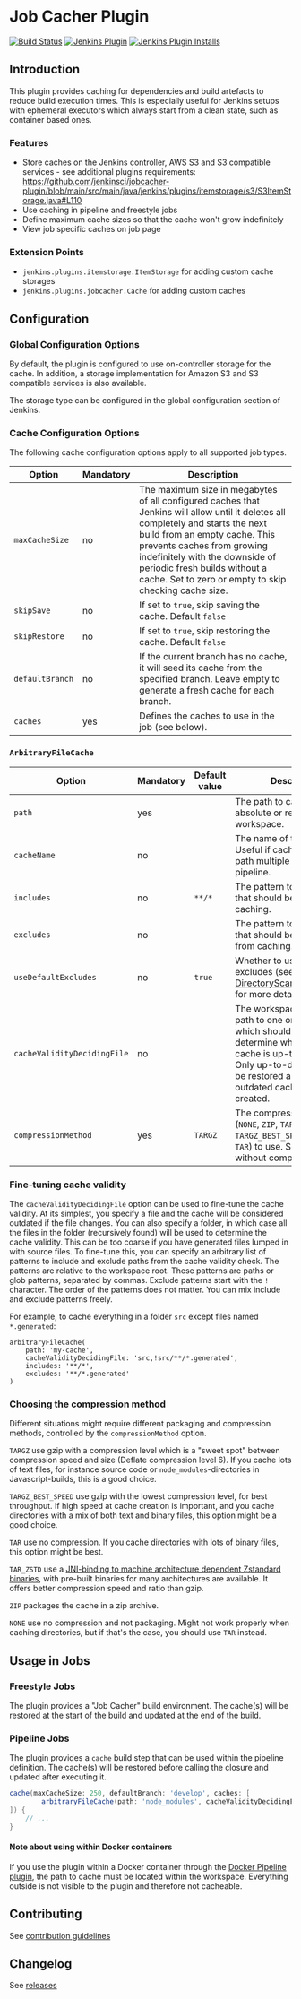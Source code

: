 # Job Cacher Plugin

[![Build Status](https://ci.jenkins.io/job/Plugins/job/jobcacher-plugin/job/main/badge/icon)](https://ci.jenkins.io/job/Plugins/job/jobcacher-plugin/job/main/)
[![Jenkins Plugin](https://img.shields.io/jenkins/plugin/v/jobcacher.svg)](https://plugins.jenkins.io/jobcacher)
[![Jenkins Plugin Installs](https://img.shields.io/jenkins/plugin/i/jobcacher.svg?color=blue)](https://plugins.jenkins.io/jobcacher)

## Introduction

This plugin provides caching for dependencies and build artefacts to reduce build execution times.
This is especially useful for Jenkins setups with ephemeral executors which always start from a clean state, such as container based ones.

### Features

- Store caches on the Jenkins controller, AWS S3 and S3 compatible services - see additional plugins requirements: https://github.com/jenkinsci/jobcacher-plugin/blob/main/src/main/java/jenkins/plugins/itemstorage/s3/S3ItemStorage.java#L110
- Use caching in pipeline and freestyle jobs
- Define maximum cache sizes so that the cache won't grow indefinitely
- View job specific caches on job page

### Extension Points

- `jenkins.plugins.itemstorage.ItemStorage` for adding custom cache storages
- `jenkins.plugins.jobcacher.Cache` for adding custom caches

## Configuration

### Global Configuration Options

By default, the plugin is configured to use on-controller storage for the cache.
In addition, a storage implementation for Amazon S3 and S3 compatible services is also available.

The storage type can be configured in the global configuration section of Jenkins.

### Cache Configuration Options

The following cache configuration options apply to all supported job types.

| Option          | Mandatory | Description                                                                                                                                                                                                                                                                                                                |
|-----------------|-----------|----------------------------------------------------------------------------------------------------------------------------------------------------------------------------------------------------------------------------------------------------------------------------------------------------------------------------|
| `maxCacheSize`  | no        | The maximum size in megabytes of all configured caches that Jenkins will allow until it deletes all completely and starts the next build from an empty cache. This prevents caches from growing indefinitely with the downside of periodic fresh builds without a cache. Set to zero or empty to skip checking cache size. |
| `skipSave`      | no        | If set to `true`, skip saving the cache. Default `false`                                                                                                                                                                                                                                                                   |
| `skipRestore`   | no        | If set to `true`, skip restoring the cache. Default `false`                                                                                                                                                                                                                                                                |
| `defaultBranch` | no        | If the current branch has no cache, it will seed its cache from the specified branch. Leave empty to generate a fresh cache for each branch.                                                                                                                                                                               |
| `caches`        | yes       | Defines the caches to use in the job (see below).                                                                                                                                                                                                                                                                          |

### `ArbitraryFileCache`

| Option                      | Mandatory | Default value | Description                                                                                                                                                                                                                                |
|-----------------------------|-----------|---------------|--------------------------------------------------------------------------------------------------------------------------------------------------------------------------------------------------------------------------------------------|
| `path`                      | yes       |               | The path to cache. It can be absolute or relative to the workspace.                                                                                                                                                                        |
| `cacheName`                 | no        |               | The name of the cache. Useful if caching the same path multiple times in a pipeline.                                                                                                                                                       |
| `includes`                  | no        | `**/*`        | The pattern to match files that should be included in caching.                                                                                                                                                                             |
| `excludes`                  | no        |               | The pattern to match files that should be excluded from caching.                                                                                                                                                                           |
| `useDefaultExcludes`        | no        | `true`        | Whether to use default excludes (see [DirectoryScanner.java#L170](https://github.com/apache/ant/blob/eeacf501dd15327cd300ecd518284e68bb5af4a4/src/main/org/apache/tools/ant/DirectoryScanner.java#L170) for more details).                 |
| `cacheValidityDecidingFile` | no        |               | The workspace-relative path to one or multiple files which should be used to determine whether the cache is up-to-date or not. Only up-to-date caches will be restored and only outdated caches will be created. |
| `compressionMethod`         | yes       | `TARGZ`       | The compression method (`NONE`, `ZIP`, `TARGZ`, `TARGZ_BEST_SPEED`, `TAR_ZSTD`, `TAR`) to use. Some are without compression.                                                                                       |

### Fine-tuning cache validity

The `cacheValidityDecidingFile` option can be used to fine-tune the cache validity. At its simplest,
you specify a file and the cache will be considered outdated if the file changes. You can also specify
a folder, in which case all the files in the folder (recursively found) will be used to determine the
cache validity. This can be too coarse if you have generated files lumped in with source files. To
fine-tune this, you can specify an arbitrary list of patterns to include and exclude paths from the
cache validity check. The patterns are relative to the workspace root. These patterns are paths
or glob patterns, separated by commas. Exclude patterns start with the `!` character. The order of
the patterns does not matter. You can mix include and exclude patterns freely.

For example, to cache everything in a folder `src` except files named `*.generated`:

```
arbitraryFileCache(
    path: 'my-cache',
    cacheValidityDecidingFile: 'src,!src/**/*.generated',
    includes: '**/*',
    excludes: '**/*.generated'
)
```

### Choosing the compression method

Different situations might require different packaging and compression methods, controlled by the `compressionMethod` option.

`TARGZ` use gzip with a compression level which is a "sweet spot" between compression speed and size (Deflate compression level 6).
If you cache lots of text files, for instance source code or `node_modules`-directories in Javascript-builds, this is a good choice.

`TARGZ_BEST_SPEED` use gzip with the lowest compression level, for best throughput.
If high speed at cache creation is important, and you cache directories with a mix of both text and binary files, this option might be a good choice.

`TAR` use no compression.
If you cache directories with lots of binary files, this option might be best.

`TAR_ZSTD` use a [JNI-binding to machine architecture dependent Zstandard binaries](https://github.com/luben/zstd-jni), with pre-built binaries for many architectures are available.
It offers better compression speed and ratio than gzip.

`ZIP` packages the cache in a zip archive.

`NONE` use no compression and not packaging.
Might not work properly when caching directories, but if that's the case, you should use `TAR` instead.

## Usage in Jobs

### Freestyle Jobs

The plugin provides a "Job Cacher" build environment.
The cache(s) will be restored at the start of the build and updated at the end of the build.

### Pipeline Jobs

The plugin provides a `cache` build step that can be used within the pipeline definition.
The cache(s) will be restored before calling the closure and updated after executing it.

```groovy
cache(maxCacheSize: 250, defaultBranch: 'develop', caches: [
        arbitraryFileCache(path: 'node_modules', cacheValidityDecidingFile: 'package-lock.json')
]) {
    // ...
}
```

#### Note about using within Docker containers
If you use the plugin within a Docker container through the [Docker Pipeline plugin](https://plugins.jenkins.io/docker-workflow/), the path to cache must be located within the workspace. Everything outside is not visible to the plugin and therefore not cacheable.

## Contributing

See [contribution guidelines](https://github.com/jenkinsci/.github/blob/master/CONTRIBUTING.md)

## Changelog

See [releases](https://github.com/jenkinsci/jobcacher-plugin/releases)
